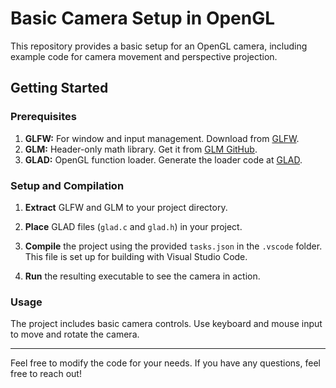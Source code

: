 # Basic Camera Setup in OpenGL

This repository provides a basic setup for an OpenGL camera, including example code for camera movement and perspective projection.

## Getting Started

### Prerequisites

1. **GLFW:** For window and input management. Download from [GLFW](https://www.glfw.org/download.html).
2. **GLM:** Header-only math library. Get it from [GLM GitHub](https://github.com/g-truc/glm).
3. **GLAD:** OpenGL function loader. Generate the loader code at [GLAD](https://glad.dav1d.de/).

### Setup and Compilation

1. **Extract** GLFW and GLM to your project directory.
2. **Place** GLAD files (`glad.c` and `glad.h`) in your project.

3. **Compile** the project using the provided `tasks.json` in the `.vscode` folder. This file is set up for building with Visual Studio Code.

4. **Run** the resulting executable to see the camera in action.

### Usage

The project includes basic camera controls. Use keyboard and mouse input to move and rotate the camera.

---

Feel free to modify the code for your needs. If you have any questions, feel free to reach out!


